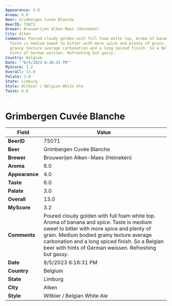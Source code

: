 ```yaml
---
Appearance: 4.0
Aroma: 6.0
Beer: Grimbergen Cuvée Blanche
BeerID: 75071
Brewer: Brouwerijen Alken-Maes (Heineken)
City: Alken
Comments: Poured cloudy golden with full foam white top. Aroma of banana and spice.
  Taste is medium sweet to bitter with more spice and plenty of grain. Medium bodied
  grainy texture average carbonation and a long spiced finish. So a Belgian beer with
  hints of German weissen. Refreshing but gassy.
Country: Belgium
Date: '"8/5/2023 6:16:31 PM"'
MyScore: 3.2
Overall: 13.0
Palate: 3.0
State: Limburg
Style: Witbier / Belgian White Ale
Taste: 6.0
---
```


# Grimbergen Cuvée Blanche

| Field         | Value |
|---------------|-------|
| **BeerID** | 75071 |
| **Beer** | Grimbergen Cuvée Blanche |
| **Brewer** | Brouwerijen Alken-Maes (Heineken) |
| **Aroma** | 6.0 |
| **Appearance** | 4.0 |
| **Taste** | 6.0 |
| **Palate** | 3.0 |
| **Overall** | 13.0 |
| **MyScore** | 3.2 |
| **Comments** | Poured cloudy golden with full foam white top. Aroma of banana and spice. Taste is medium sweet to bitter with more spice and plenty of grain. Medium bodied grainy texture average carbonation and a long spiced finish. So a Belgian beer with hints of German weissen. Refreshing but gassy. |
| **Date** | 8/5/2023 6:16:31 PM |
| **Country** | Belgium |
| **State** | Limburg |
| **City** | Alken |
| **Style** | Witbier / Belgian White Ale |
